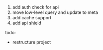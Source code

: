 
1. add auth check for api
2. move low-level query and update to meta
3. add cache support
4. add api shield

todo:

- restructure project 
